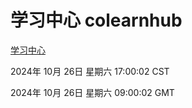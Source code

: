 # 学习中心 colearnhub
[学习中心](http://219.139.197.74:56308/colearnhub/)

2024年 10月 26日 星期六 17:00:02 CST

2024年 10月 26日 星期六 09:00:02 GMT
